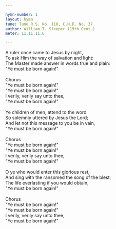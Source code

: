 ```yaml
---

hymn-number: 1
layout: hymn
tune: Tune R.S. No. 118, C.H.F. No. 37
author: William T. Sleeper (19th Cent.)
meter: 11.11.11.6

---
```

A ruler once came to Jesus by night,<br>To ask Him the way of salvation and light:<br>The Master made answer in words true and plain:<br>"Ye must be born again!"<br><br>Chorus<br>"Ye must be born again!"<br>"Ye must be born again!"<br>I verily, verily say unto thee,<br>"Ye must be born again!"<br><br>Ye children of men, attend to the word<br>So solemnly uttered by Jesus the Lord;<br>And let not this message to you be in vain,<br>"Ye must be born again!"<br><br>Chorus<br>"Ye must be born again!"<br>"Ye must be born again!"<br>I verily, verily say unto thee,<br>"Ye must be born again!"<br><br>O ye who would enter this glorious rest,<br>And sing with the ransomed the song of the blest;<br>The life everlasting if you would obtain,<br>"Ye must be born again!"<br><br>Chorus<br>"Ye must be born again!"<br>"Ye must be born again!"<br>I verily, verily say unto thee,<br>"Ye must be born again!"<br><br><br>

